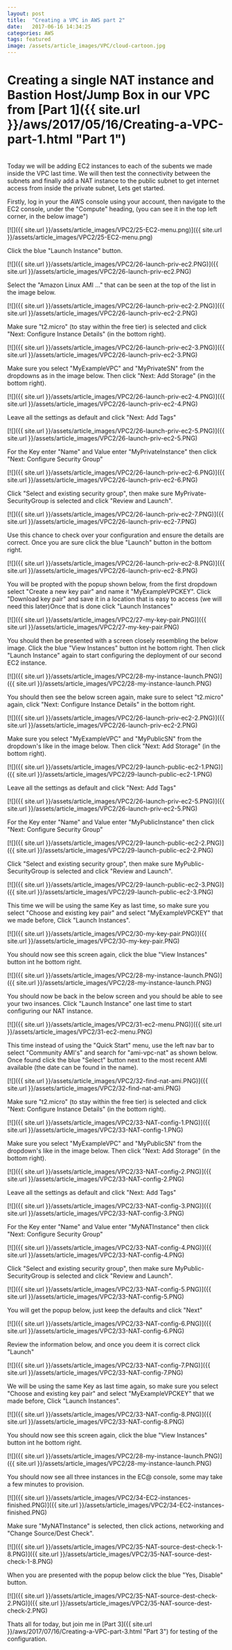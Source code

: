 ```yaml
---
layout: post
title:  "Creating a VPC in AWS part 2"
date:   2017-06-16 14:34:25
categories: AWS
tags: featured
image: /assets/article_images/VPC/cloud-cartoon.jpg
---
```

# Creating a single NAT instance and Bastion Host/Jump Box in our VPC from [Part 1]({{ site.url }}/aws/2017/05/16/Creating-a-VPC-part-1.html "Part 1")
<br>
Today we will be adding EC2 instances to each of the subents we made inside the VPC last time. We will then test the connectivity between the subnets and finally add a NAT instance to the public subnet to get internet access from inside the private subnet, Lets get started.

Firstly, log in your the AWS console using your account, then navigate to the EC2 console, under the "Compute" heading, (you can see it in the top left corner, in the below image")

[![]({{ site.url }}/assets/article_images/VPC2/25-EC2-menu.png)]({{ site.url }}/assets/article_images/VPC2/25-EC2-menu.png)

Click the blue "Launch Instance" button.

[![]({{ site.url }}/assets/article_images/VPC2/26-launch-priv-ec2.PNG)]({{ site.url }}/assets/article_images/VPC2/26-launch-priv-ec2.PNG)

Select the "Amazon Linux AMI ..." that can be seen at the top of the list in the image below.

[![]({{ site.url }}/assets/article_images/VPC2/26-launch-priv-ec2-2.PNG)]({{ site.url }}/assets/article_images/VPC2/26-launch-priv-ec2-2.PNG)

Make sure "t2.micro" (to stay within the free tier) is selected and click "Next: Configure Instance Details" (in the bottom right).

[![]({{ site.url }}/assets/article_images/VPC2/26-launch-priv-ec2-3.PNG)]({{ site.url }}/assets/article_images/VPC2/26-launch-priv-ec2-3.PNG)

Make sure you select "MyExampleVPC" and "MyPrivateSN" from the dropdowns as in the image below. Then click "Next: Add Storage" (in the bottom right).

[![]({{ site.url }}/assets/article_images/VPC2/26-launch-priv-ec2-4.PNG)]({{ site.url }}/assets/article_images/VPC2/26-launch-priv-ec2-4.PNG)

Leave all the settings as default and click "Next: Add Tags"

[![]({{ site.url }}/assets/article_images/VPC2/26-launch-priv-ec2-5.PNG)]({{ site.url }}/assets/article_images/VPC2/26-launch-priv-ec2-5.PNG)

For the Key enter "Name" and Value enter "MyPrivateInstance" then click "Next: Configure Security Group"

[![]({{ site.url }}/assets/article_images/VPC2/26-launch-priv-ec2-6.PNG)]({{ site.url }}/assets/article_images/VPC2/26-launch-priv-ec2-6.PNG)

Click "Select and existing security group", then make sure MyPrivate-SecurityGroup is selected and click "Review and Launch".

[![]({{ site.url }}/assets/article_images/VPC2/26-launch-priv-ec2-7.PNG)]({{ site.url }}/assets/article_images/VPC2/26-launch-priv-ec2-7.PNG)

Use this chance to check over your configuration and ensure the details are correct. Once you are sure click the blue "Launch" button in the bottom right.

[![]({{ site.url }}/assets/article_images/VPC2/26-launch-priv-ec2-8.PNG)]({{ site.url }}/assets/article_images/VPC2/26-launch-priv-ec2-8.PNG)

You will be propted with the popup shown below, from the first dropdown select "Create a new key pair" and name it "MyExampleVPCKEY". Click "Download key pair" and save it in a location that is easy to access (we will need this later)Once that is done click "Launch Instances"

[![]({{ site.url }}/assets/article_images/VPC2/27-my-key-pair.PNG)]({{ site.url }}/assets/article_images/VPC2/27-my-key-pair.PNG)

You should then be presented with a screen closely resembling the below image. Click the blue "View Instances" button int he bottom right. Then click "Launch Instance" again to start configuring the deployment of our second EC2 instance.

[![]({{ site.url }}/assets/article_images/VPC2/28-my-instance-launch.PNG)]({{ site.url }}/assets/article_images/VPC2/28-my-instance-launch.PNG)

You should then see the below screen again, make sure to select "t2.micro" again, click "Next: Configure Instance Details" in the bottom right.

[![]({{ site.url }}/assets/article_images/VPC2/26-launch-priv-ec2-2.PNG)]({{ site.url }}/assets/article_images/VPC2/26-launch-priv-ec2-2.PNG)

Make sure you select "MyExampleVPC" and "MyPublicSN" from the dropdown's like in the image below. Then click "Next: Add Storage" (in the bottom right).

[![]({{ site.url }}/assets/article_images/VPC2/29-launch-public-ec2-1.PNG)]({{ site.url }}/assets/article_images/VPC2/29-launch-public-ec2-1.PNG)

Leave all the settings as default and click "Next: Add Tags"

[![]({{ site.url }}/assets/article_images/VPC2/26-launch-priv-ec2-5.PNG)]({{ site.url }}/assets/article_images/VPC2/26-launch-priv-ec2-5.PNG)

For the Key enter "Name" and Value enter "MyPublicInstance" then click "Next: Configure Security Group"

[![]({{ site.url }}/assets/article_images/VPC2/29-launch-public-ec2-2.PNG)]({{ site.url }}/assets/article_images/VPC2/29-launch-public-ec2-2.PNG)

Click "Select and existing security group", then make sure MyPublic-SecurityGroup is selected and click "Review and Launch".

[![]({{ site.url }}/assets/article_images/VPC2/29-launch-public-ec2-3.PNG)]({{ site.url }}/assets/article_images/VPC2/29-launch-public-ec2-3.PNG)

This time we will be using the same Key as last time, so make sure you select "Choose and existing key pair" and select "MyExampleVPCKEY" that we made before, Click "Launch Instances".

[![]({{ site.url }}/assets/article_images/VPC2/30-my-key-pair.PNG)]({{ site.url }}/assets/article_images/VPC2/30-my-key-pair.PNG)

You should now see this screen again, click the blue "View Instances" button int he bottom right. 

[![]({{ site.url }}/assets/article_images/VPC2/28-my-instance-launch.PNG)]({{ site.url }}/assets/article_images/VPC2/28-my-instance-launch.PNG)

You should now be back in the below screen and you should be able to see your two insances. Click "Launch Instance" one last time to start configuring our NAT instance.

[![]({{ site.url }}/assets/article_images/VPC2/31-ec2-menu.PNG)]({{ site.url }}/assets/article_images/VPC2/31-ec2-menu.PNG)

This time instead of using the "Quick Start" menu, use the left nav bar to select "Community AMI's" and search for "ami-vpc-nat" as shown below. Once found click the blue "Select" button next to the most recent AMI available (the date can be found in the name).


[![]({{ site.url }}/assets/article_images/VPC2/32-find-nat-ami.PNG)]({{ site.url }}/assets/article_images/VPC2/32-find-nat-ami.PNG)

Make sure "t2.micro" (to stay within the free tier) is selected and click "Next: Configure Instance Details" (in the bottom right).

[![]({{ site.url }}/assets/article_images/VPC2/33-NAT-config-1.PNG)]({{ site.url }}/assets/article_images/VPC2/33-NAT-config-1.PNG)

Make sure you select "MyExampleVPC" and "MyPublicSN" from the dropdown's like in the image below. Then click "Next: Add Storage" (in the bottom right).

[![]({{ site.url }}/assets/article_images/VPC2/33-NAT-config-2.PNG)]({{ site.url }}/assets/article_images/VPC2/33-NAT-config-2.PNG)

Leave all the settings as default and click "Next: Add Tags"

[![]({{ site.url }}/assets/article_images/VPC2/33-NAT-config-3.PNG)]({{ site.url }}/assets/article_images/VPC2/33-NAT-config-3.PNG)

For the Key enter "Name" and Value enter "MyNATInstance" then click "Next: Configure Security Group"

[![]({{ site.url }}/assets/article_images/VPC2/33-NAT-config-4.PNG)]({{ site.url }}/assets/article_images/VPC2/33-NAT-config-4.PNG)

Click "Select and existing security group", then make sure MyPublic-SecurityGroup is selected and click "Review and Launch".

[![]({{ site.url }}/assets/article_images/VPC2/33-NAT-config-5.PNG)]({{ site.url }}/assets/article_images/VPC2/33-NAT-config-5.PNG)

You will get the popup below, just keep the defaults and click "Next"

[![]({{ site.url }}/assets/article_images/VPC2/33-NAT-config-6.PNG)]({{ site.url }}/assets/article_images/VPC2/33-NAT-config-6.PNG)

Review the information below, and once you deem it is correct click "Launch"

[![]({{ site.url }}/assets/article_images/VPC2/33-NAT-config-7.PNG)]({{ site.url }}/assets/article_images/VPC2/33-NAT-config-7.PNG)

We will be using the same Key as last time again, so make sure you select "Choose and existing key pair" and select "MyExampleVPCKEY" that we made before, Click "Launch Instances".

[![]({{ site.url }}/assets/article_images/VPC2/33-NAT-config-8.PNG)]({{ site.url }}/assets/article_images/VPC2/33-NAT-config-8.PNG)

You should now see this screen again, click the blue "View Instances" button int he bottom right. 

[![]({{ site.url }}/assets/article_images/VPC2/28-my-instance-launch.PNG)]({{ site.url }}/assets/article_images/VPC2/28-my-instance-launch.PNG)

You should now see all three instances in the EC@ console, some may take a few minutes to provision.

[![]({{ site.url }}/assets/article_images/VPC2/34-EC2-instances-finished.PNG)]({{ site.url }}/assets/article_images/VPC2/34-EC2-instances-finished.PNG)

Make sure "MyNATInstance" is selected, then click actions, networking and "Change Source/Dest Check".

[![]({{ site.url }}/assets/article_images/VPC2/35-NAT-source-dest-check-1-8.PNG)]({{ site.url }}/assets/article_images/VPC2/35-NAT-source-dest-check-1-8.PNG)

When you are presented with the popup below click the blue "Yes, Disable" button.

[![]({{ site.url }}/assets/article_images/VPC2/35-NAT-source-dest-check-2.PNG)]({{ site.url }}/assets/article_images/VPC2/35-NAT-source-dest-check-2.PNG)

Thats all for today, but join me in [Part 3]({{ site.url }}/aws/2017/07/16/Creating-a-VPC-part-3.html "Part 3") for testing of the configuration.